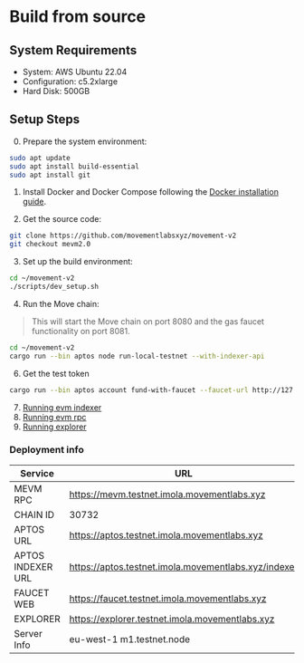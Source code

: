 # Build from source

## System Requirements
- System: AWS Ubuntu 22.04
- Configuration: c5.2xlarge
- Hard Disk: 500GB

## Setup Steps
0. Prepare the system environment:
```bash
sudo apt update
sudo apt install build-essential
sudo apt install git
```

1. Install Docker and Docker Compose following the [Docker installation guide](https://docs.docker.com/engine/install/ubuntu/).

2. Get the source code:
```bash
git clone https://github.com/movementlabsxyz/movement-v2
git checkout mevm2.0
```

3. Set up the build environment:
```bash
cd ~/movement-v2
./scripts/dev_setup.sh
```

4. Run the Move chain:
> This will start the Move chain on port 8080 and the gas faucet functionality on port 8081.
```bash
cd ~/movement-v2
cargo run --bin aptos node run-local-testnet --with-indexer-api 

```
6. Get the test token
```bash
cargo run --bin aptos account fund-with-faucet --faucet-url http://127.0.0.1:8081 --url http://127.0.0.1:8080 --account 0x51db4a29acaa390e45422f031e1f10acb88c2422ac79bac2102c285ed959ebbf --amount 10000000000
```
7. [Running evm indexer ](./infrastructure/evm-indexer/)
8. [Running evm rpc](./infrastructure/evm-rpc/)
9. [Running explorer](./infrastructure/explorer/)


### Deployment info

| Service                | URL                                              |
|------------------------|--------------------------------------------------|
| MEVM RPC               | https://mevm.testnet.imola.movementlabs.xyz |
| CHAIN ID               | 30732                                            |
| APTOS URL              | https://aptos.testnet.imola.movementlabs.xyz |
| APTOS INDEXER URL      | https://aptos.testnet.imola.movementlabs.xyz/indexer |
| FAUCET WEB             | https://faucet.testnet.imola.movementlabs.xyz |
| EXPLORER               | https://explorer.testnet.imola.movementlabs.xyz |
| Server Info            | eu-west-1 m1.testnet.node  

